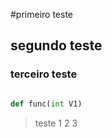 #primeiro teste
## segundo teste
### terceiro teste


``` python

def func(int V1)

```

> teste 1 2 3





